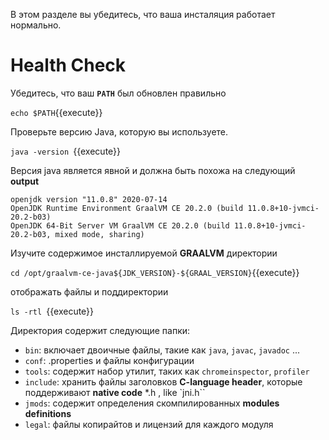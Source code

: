 В этом разделе вы убедитесь, что ваша инсталяция работает нормально.

# Health Check 

Убедитесь, что ваш **`PATH`** был обновлен правильно

`echo $PATH`{{execute}}

Проверьте версию Java, которую вы используете.

`java -version `{{execute}}

Версия java является явной и должна быть похожа на следующий **output** 
```
openjdk version "11.0.8" 2020-07-14
OpenJDK Runtime Environment GraalVM CE 20.2.0 (build 11.0.8+10-jvmci-20.2-b03)
OpenJDK 64-Bit Server VM GraalVM CE 20.2.0 (build 11.0.8+10-jvmci-20.2-b03, mixed mode, sharing)
```

Изучите содержимое инсталлируемой **GRAALVM** директории

`cd /opt/graalvm-ce-java${JDK_VERSION}-${GRAAL_VERSION}`{{execute}} <br>

отображать файлы и поддиректории<br>

`ls -rtl `{{execute}}

 Директория содержит следующие папки:  
* `bin`: включает двоичные файлы, такие как `java`, `javac`, `javadoc` ...
* `conf`: .properties и файлы конфигурации
* `tools`: содержит набор утилит, таких как `chromeinspector`, `profiler`
* `include`: хранить файлы заголовков **C-language header**, которые поддерживают **native code** *.h , like  `jni.h``
* `jmods`: содержит определения скомпилированных **modules definitions**
* `legal`:  файлы копирайтов и лицензий для каждого модуля 
